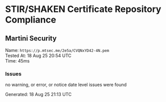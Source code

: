 # STIR/SHAKEN Certificate Repository Compliance

## Martini Security

Name: `https://p.mtsec.me/2e5a/CVQNxYD42-4N.pem`\
Tested At: 18 Aug 25 20:54 UTC\
Time: 45ms

### Issues

no warning, or error, or notice date level issues were found

Generated: 18 Aug 25 21:13 UTC